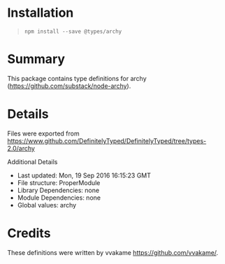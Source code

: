 # Installation
> `npm install --save @types/archy`

# Summary
This package contains type definitions for archy (https://github.com/substack/node-archy).

# Details
Files were exported from https://www.github.com/DefinitelyTyped/DefinitelyTyped/tree/types-2.0/archy

Additional Details
 * Last updated: Mon, 19 Sep 2016 16:15:23 GMT
 * File structure: ProperModule
 * Library Dependencies: none
 * Module Dependencies: none
 * Global values: archy

# Credits
These definitions were written by vvakame <https://github.com/vvakame/>.
